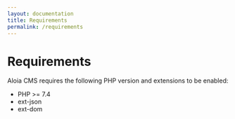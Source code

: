 ```yaml
---
layout: documentation
title: Requirements
permalink: /requirements
---
```


# Requirements

Aloia CMS requires the following PHP version and extensions to be enabled:

<ul class="list-disc">
    <li>PHP >= 7.4</li>
    <li>ext-json</li>
    <li>ext-dom</li>
</ul>